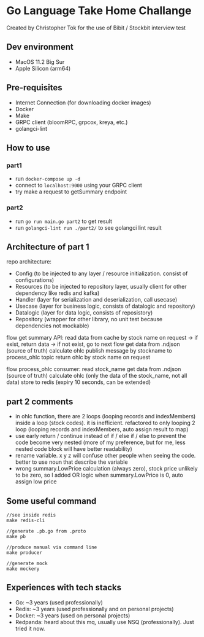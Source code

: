 # Go Language Take Home Challange

Created by Christopher Tok for the use of Bibit / Stockbit interview test

## Dev environment
- MacOS 11.2 Big Sur
- Apple Silicon (arm64)

## Pre-requisites
- Internet Connection (for downloading docker images)
- Docker
- Make
- GRPC client (bloomRPC, grpcox, kreya, etc.)
- golangci-lint

## How to use
### part1
- run ``` docker-compose up -d ```
- connect to ``` localhost:9000 ``` using your GRPC client
- try make a request to getSummary endpoint
### part2
- run ```go run main.go part2``` to get result
- run ```golangci-lint run ./part2/``` to see golangci lint result

## Architecture of part 1
repo architecture:
- Config (to be injected to any layer / resource initialization. consist of configurations)
- Resources (to be injected to repository layer, usually client for other dependency like redis and kafka)
- Handler (layer for serialization and deserialization, call usecase)
- Usecase (layer for business logic, consists of datalogic and repository)
- Datalogic (layer for data logic, consists of reposistory)
- Repository (wrapper for other library, no unit test because dependencies not mockable)

flow get summary API:
read data from cache by stock name on request
-> if exist, return data
-> if not exist, go to next flow
get data from .ndjson (source of truth)
calculate ohlc
publish message by stockname to process_ohlc topic
return ohlc by stock name on request

flow process_ohlc consumer:
read stock_name
get data from .ndjson (source of truth)
calculate ohlc (only the data of the stock_name, not all data)
store to redis (expiry 10 seconds, can be extended)

## part 2 comments
- in ohlc function, there are 2 loops (looping records and indexMembers) inside a loop (stock codes). it is inefficient. refactored to only looping 2 loop (looping records and indexMembers, auto assign result to map) 
- use early return / continue instead of if / else if / else to prevent the code become very nested (more of my preference, but for me, less nested code block will have better readability)
- rename variable. x y z will confuse other people when seeing the code. better to use noun that describe the variable
- wrong summary.LowPrice calculation (always zero), stock price unlikely to be zero, so I added OR logic when summary.LowPrice is 0, auto assign low price
 
## Some useful command
```
//see inside redis
make redis-cli

//generate .pb.go from .proto
make pb

//produce manual via command line
make producer

//generate mock
make mockery
```

## Experiences with tech stacks
- Go: ~3 years (used professionally)
- Redis: ~3 years (used professionally and on personal projects)
- Docker: ~3 years (used on personal projects)
- Redpanda: heard about this mq, usually use NSQ (professionally). Just tried it now.